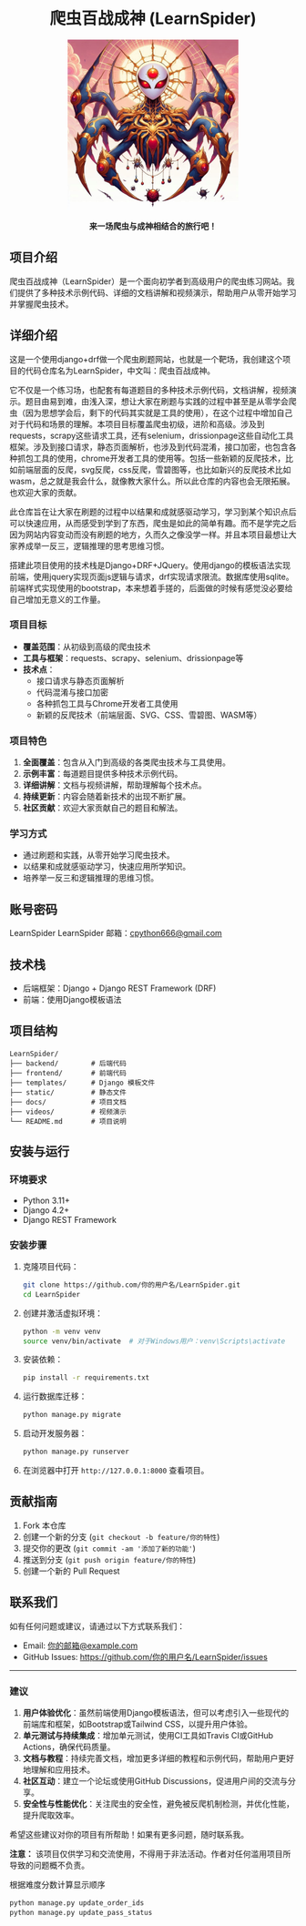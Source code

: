 <h1 align="center">爬虫百战成神 (LearnSpider)</h1>
<p align="center">
<a href="https://space.bilibili.com/1909782963">
<img src="./static/imgs/logo.jpeg" alt="StarDreamSpider" width="300" />
</a>
</p>
<p align="center"><b>来一场爬虫与成神相结合的旅行吧！</b></p>

## 项目介绍

爬虫百战成神（LearnSpider）是一个面向初学者到高级用户的爬虫练习网站。我们提供了多种技术示例代码、详细的文档讲解和视频演示，帮助用户从零开始学习并掌握爬虫技术。

## 详细介绍

这是一个使用django+drf做一个爬虫刷题网站，也就是一个靶场，我创建这个项目的代码仓库名为LearnSpider，中文叫：爬虫百战成神。

它不仅是一个练习场，也配套有每道题目的多种技术示例代码，文档讲解，视频演示。题目由易到难，由浅入深，想让大家在刷题与实践的过程中甚至是从零学会爬虫（因为思想学会后，剩下的代码其实就是工具的使用），在这个过程中增加自己对于代码和场景的理解。本项目目标覆盖爬虫初级，进阶和高级。涉及到requests，scrapy这些请求工具，还有selenium，drissionpage这些自动化工具框架。涉及到接口请求，静态页面解析，也涉及到代码混淆，接口加密，也包含各种抓包工具的使用，chrome开发者工具的使用等。包括一些新颖的反爬技术，比如前端层面的反爬，svg反爬，css反爬，雪碧图等，也比如新兴的反爬技术比如wasm，总之就是我会什么，就像教大家什么。所以此仓库的内容也会无限拓展。也欢迎大家的贡献。

此仓库旨在让大家在刷题的过程中以结果和成就感驱动学习，学习到某个知识点后可以快速应用，从而感受到学到了东西，爬虫是如此的简单有趣。而不是学完之后因为网站内容变动而没有刷题的地方，久而久之像没学一样。并且本项目最想让大家养成举一反三，逻辑推理的思考思维习惯。

搭建此项目使用的技术栈是Django+DRF+JQuery。使用django的模板语法实现前端，使用jquery实现页面js逻辑与请求，drf实现请求限流。数据库使用sqlite。前端样式实现使用的bootstrap，本来想着手搓的，后面做的时候有感觉没必要给自己增加无意义的工作量。
### 项目目标

- **覆盖范围**：从初级到高级的爬虫技术
- **工具与框架**：requests、scrapy、selenium、drissionpage等
- **技术点**：
  - 接口请求与静态页面解析
  - 代码混淆与接口加密
  - 各种抓包工具与Chrome开发者工具使用
  - 新颖的反爬技术（前端层面、SVG、CSS、雪碧图、WASM等）

### 项目特色

1. **全面覆盖**：包含从入门到高级的各类爬虫技术与工具使用。
2. **示例丰富**：每道题目提供多种技术示例代码。
3. **详细讲解**：文档与视频讲解，帮助理解每个技术点。
4. **持续更新**：内容会随着新技术的出现不断扩展。
5. **社区贡献**：欢迎大家贡献自己的题目和解法。

### 学习方式

- 通过刷题和实践，从零开始学习爬虫技术。
- 以结果和成就感驱动学习，快速应用所学知识。
- 培养举一反三和逻辑推理的思维习惯。

## 账号密码
LearnSpider
LearnSpider
邮箱：cpython666@gmail.com
## 技术栈

- 后端框架：Django + Django REST Framework (DRF)
- 前端：使用Django模板语法

## 项目结构

```plaintext
LearnSpider/
├── backend/        # 后端代码
├── frontend/       # 前端代码
├── templates/      # Django 模板文件
├── static/         # 静态文件
├── docs/           # 项目文档
├── videos/         # 视频演示
└── README.md       # 项目说明
```

## 安装与运行

### 环境要求

- Python 3.11+
- Django 4.2+
- Django REST Framework

### 安装步骤

1. 克隆项目代码：

   ```bash
   git clone https://github.com/你的用户名/LearnSpider.git
   cd LearnSpider
   ```

2. 创建并激活虚拟环境：

   ```bash
   python -m venv venv
   source venv/bin/activate  # 对于Windows用户：venv\Scripts\activate
   ```

3. 安装依赖：

   ```bash
   pip install -r requirements.txt
   ```

4. 运行数据库迁移：

   ```bash
   python manage.py migrate
   ```

5. 启动开发服务器：

   ```bash
   python manage.py runserver
   ```

6. 在浏览器中打开 `http://127.0.0.1:8000` 查看项目。

## 贡献指南

1. Fork 本仓库
2. 创建一个新的分支 (`git checkout -b feature/你的特性`)
3. 提交你的更改 (`git commit -am '添加了新的功能'`)
4. 推送到分支 (`git push origin feature/你的特性`)
5. 创建一个新的 Pull Request

## 联系我们

如有任何问题或建议，请通过以下方式联系我们：

- Email: 你的邮箱@example.com
- GitHub Issues: https://github.com/你的用户名/LearnSpider/issues

---

### 建议

1. **用户体验优化**：虽然前端使用Django模板语法，但可以考虑引入一些现代的前端库和框架，如Bootstrap或Tailwind CSS，以提升用户体验。
2. **单元测试与持续集成**：增加单元测试，使用CI工具如Travis CI或GitHub Actions，确保代码质量。
3. **文档与教程**：持续完善文档，增加更多详细的教程和示例代码，帮助用户更好地理解和应用技术。
4. **社区互动**：建立一个论坛或使用GitHub Discussions，促进用户间的交流与分享。
5. **安全性与性能优化**：关注爬虫的安全性，避免被反爬机制检测，并优化性能，提升爬取效率。

希望这些建议对你的项目有所帮助！如果有更多问题，随时联系我。

**注意：** 该项目仅供学习和交流使用，不得用于非法活动。作者对任何滥用项目所导致的问题概不负责。

根据难度分数计算显示顺序
```bash
python manage.py update_order_ids
python manage.py update_pass_status
```
```bash

```